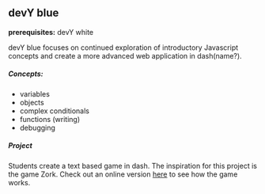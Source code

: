 ## devY blue

**prerequisites:** devY white

devY blue focuses on continued exploration of introductory Javascript concepts and create a more advanced web application in dash(name?).

##### Concepts:
- variables
- objects
- complex conditionals
- functions (writing)
- debugging

##### Project
Students create a text based game in dash. The inspiration for this project is the game Zork. Check out an online version [here](http://iplayif.com/?story=http%3A%2F%2Fwww.ifarchive.org%2Fif-archive%2Fgames%2Fzcode%2Fzdungeon.z5) to see how the game works.
